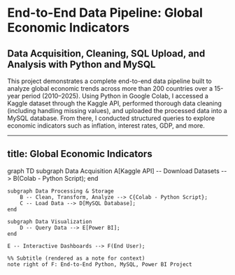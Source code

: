 # End-to-End Data Pipeline: Global Economic Indicators

## Data Acquisition, Cleaning, SQL Upload, and Analysis with Python and MySQL

This project demonstrates a complete end-to-end data pipeline built to analyze global economic trends across more than 200 countries over a 15-year period (2010–2025). Using Python in Google Colab, I accessed a Kaggle dataset through the Kaggle API, performed thorough data cleaning (including handling missing values), and uploaded the processed data into a MySQL database. From there, I conducted structured queries to explore economic indicators such as inflation, interest rates, GDP, and more.

---
title: Global Economic Indicators
---
graph TD
    subgraph Data Acquisition
        A[Kaggle API] -- Download Datasets --> B(Colab - Python Script);
    end

    subgraph Data Processing & Storage
        B -- Clean, Transform, Analyze --> C{Colab - Python Script};
        C -- Load Data --> D[MySQL Database];
    end

    subgraph Data Visualization
        D -- Query Data --> E[Power BI];
    end

    E -- Interactive Dashboards --> F(End User);

    %% Subtitle (rendered as a note for context)
    note right of F: End-to-End Python, MySQL, Power BI Project
